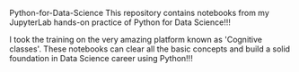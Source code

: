 Python-for-Data-Science
This repository contains notebooks from my JupyterLab hands-on practice of Python for Data Science!!!

I took the training on the very amazing platform known as 'Cognitive classes'.
These notebooks can clear all the basic concepts and build a solid foundation in Data Science career using Python!!!
